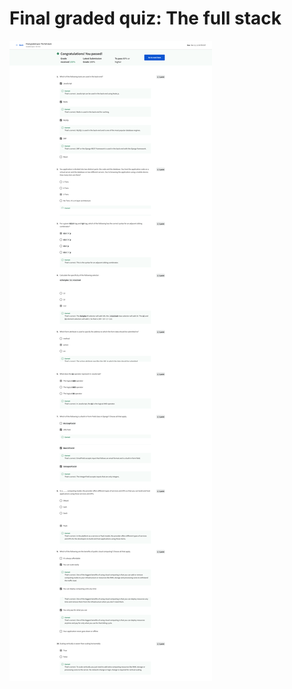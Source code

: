 # Final graded quiz: The full stack

![screencapture-coursera-org-learn-the-full-stack-exam-0Asqd-final-graded-quiz-the-full-stack-view-attempt-2023-02-12-08_40_31.png](Final%20graded%20quiz%20The%20full%20stack%200ae34de6acba4973a71215e4660054ae/screencapture-coursera-org-learn-the-full-stack-exam-0Asqd-final-graded-quiz-the-full-stack-view-attempt-2023-02-12-08_40_31.png)